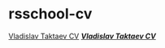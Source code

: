 # rsschool-cv
 [Vladislav Taktaev CV](https://NelsonCUR.github.io/rsschool-cv/cv)
  **_[Vladislav Taktaev CV](https://NelsonCUR.github.io/rsschool-cv/cv)_**
